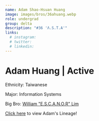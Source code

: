 ```yaml
---
name: Adam Shao-Hsuan Huang
image: images/bros/36ahuang.webp
role: undergrad
group: delta
description: "#36 'Λ.S.T.A'"
links:
  # instagram: 
  # twitter: 
  # linkedin: 
---
```


# Adam Huang | Active
Ethnicity: Taiwanese

Major: Information Systems

Big Bro: [William "E.S.C.A.N.O.R" Lim](32wlim)

[Click here](/ujis/) to view Adam's Lineage!